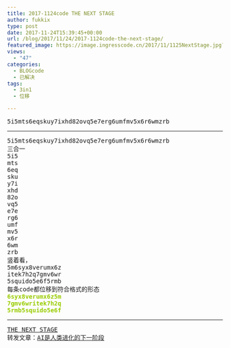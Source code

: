 ```yaml
---
title: 2017-1124code THE NEXT STAGE
author: fukkix
type: post
date: 2017-11-24T15:39:45+00:00
url: /blog/2017/11/24/2017-1124code-the-next-stage/
featured_image: https://image.ingresscode.cn/2017/11/1125NextStage.jpg?x-oss-process=image/resize,m_fill,w_700,h_220
views:
  - "47"
categories:
  - BLOGcode
  - 已解决
tags:
  - 3in1
  - 位移

---
```

<pre>5i5mts6eqskuy7ixhd82ovq5e7erg6umfmv5x6r6wmzrb<!--more--></pre>

* * *

<pre>5i5mts6eqskuy7ixhd82ovq5e7erg6umfmv5x6r6wmzrb
三合一
5i5
mts
6eq
sku
y7i
xhd
82o
vq5
e7e
rg6
umf
mv5
x6r
6wm
zrb
竖着看，
5m6syx8verumx6z
itek7h2q7gmv6wr
5squido5e6f5rmb
每条code都位移到符合格式的形态
<span style="color: #99cc00;"><strong>6syx8verumx6z5m</strong></span>
<span style="color: #99cc00;"><strong>7gmv6writek7h2q</strong></span>
<span style="color: #99cc00;"><strong>5rmb5squido5e6f</strong></span></pre>

* * *

<pre><a href="http://investigate.ingress.com/2017/11/24/the-next-stage/">THE NEXT STAGE</a>
转发文章：<a href="https://thenextweb.com/contributors/2017/11/24/ai-next-phase-human-evolution/">AI是人类进化的下一阶段</a></pre>